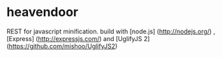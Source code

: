 # heavendoor
REST for javascript minification. build with [node.js] (http://nodejs.org/) , [Express] (http://expressjs.com/) and [UglifyJS 2] (https://github.com/mishoo/UglifyJS2)
